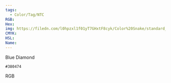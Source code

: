 ```yaml
---
tags:
  - Color/Tag/NTC
RGB:
Hex:
img: https://filedn.com/l0hpzxl1f01yT7GHxtF8cyk/Color%20Snake/standard_csv_to_svg/%23/380474.svg
CMYK:
HSL:
Name:
---
```

Blue Diamond
```palette
#380474
```
RGB
